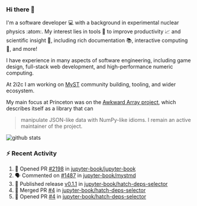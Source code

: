 ### Hi there 👋 

I'm a software developer 💻 with a background in experimental nuclear physics :atom:. My interest lies in tools :wrench: to improve productivity :chart_with_upwards_trend: and scientific insight :telescope:, including rich documentation 📚, interactive computing 🧮, and more! 

I have experience in many aspects of software engineering, including game design, full-stack web development, and high-performance numeric computing. 

At 2i2c I am working on [MyST](https://github.com/jupyter-book/mystmd) community building, tooling, and wider ecosystem. 

My main focus at Princeton was on the [Awkward Array project](awkward-array.org/), which describes itself as a library that can 
> manipulate JSON-like data with NumPy-like idioms. I remain an active maintainer of the project. 

![github stats](https://github-readme-stats.vercel.app/api?username=agoose77&show_icons=true&hide_rank=true&hide_title=true&bg_color=30,e76445,904e95&text_color=efe3ec&icon_color=efe3ec)
<!--
**agoose77/agoose77** is a ✨ _special_ ✨ repository because its `README.md` (this file) appears on your GitHub profile.

Here are some ideas to get you started:

- 🔭 I’m currently working on ...
- 🌱 I’m currently learning ...
- 👯 I’m looking to collaborate on ...
- 🤔 I’m looking for help with ...
- 💬 Ask me about ...
- 📫 How to reach me: ...
- 😄 Pronouns: ...
- ⚡ Fun fact: ...
-->

### :zap: Recent Activity

<!--START_SECTION:activity-->
1. 💪 Opened PR [#2198](https://github.com/jupyter-book/jupyter-book/pull/2198) in [jupyter-book/jupyter-book](https://github.com/jupyter-book/jupyter-book)
2. 🗣 Commented on [#1487](https://github.com/jupyter-book/mystmd/pull/1487#issuecomment-2315409419) in [jupyter-book/mystmd](https://github.com/jupyter-book/mystmd)
3. 🚀 Published release [v0.1.1](https://github.com/jupyter-book/hatch-deps-selector/releases/tag/v0.1.1) in [jupyter-book/hatch-deps-selector](https://github.com/jupyter-book/hatch-deps-selector)
4. 🎉 Merged PR [#4](https://github.com/jupyter-book/hatch-deps-selector/pull/4) in [jupyter-book/hatch-deps-selector](https://github.com/jupyter-book/hatch-deps-selector)
5. 💪 Opened PR [#4](https://github.com/jupyter-book/hatch-deps-selector/pull/4) in [jupyter-book/hatch-deps-selector](https://github.com/jupyter-book/hatch-deps-selector)
<!--END_SECTION:activity-->

